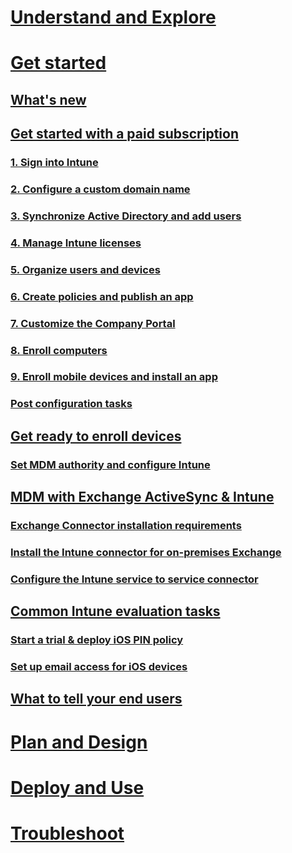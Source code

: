 # [Understand and Explore](/intune/understand/ways-to-do-enterprise-mobility.html)
# [Get started](what-s-new-in-microsoft-intune.md)

## [What's new](What-s-new-in-microsoft-intune.md) 
## [Get started with a paid subscription](get-started-with-a-paid-subscription-to-microsoft-intune-test.md)
### [1. Sign into Intune](get-started-with-a-paid-subscription-to-microsoft-intune-step-1.md)
### [2. Configure a custom domain name](get-started-with-a-paid-subscription-to-microsoft-intune-step-2.md)
### [3. Synchronize Active Directory and add users](get-started-with-a-paid-subscription-to-microsoft-intune-step-3.md)
### [4. Manage Intune licenses](get-started-with-a-paid-subscription-to-microsoft-intune-step-4.md)
### [5. Organize users and devices](get-started-with-a-paid-subscription-to-microsoft-intune-step-5.md)
### [6. Create policies and publish an app](get-started-with-a-paid-subscription-to-microsoft-intune-step-6.md)
### [7. Customize the Company Portal](get-started-with-a-paid-subscription-to-microsoft-intune-step-7.md)
### [8. Enroll computers](get-started-with-a-paid-subscription-to-microsoft-intune-step-8.md)
### [9. Enroll mobile devices and install an app](get-started-with-a-paid-subscription-to-microsoft-intune-step-9.md)
### [Post configuration tasks](post-configuration-tasks.md)
## [Get ready to enroll devices](get-ready-to-enroll-devices-in-microsoft-intune.md)
### [Set MDM authority and configure Intune](Set-mobile-device-management-authority-and-configure-microsoft-intune.md)
## [MDM with Exchange ActiveSync & Intune](mobile-device-management-with-exchange-activesync-and-microsoft-intune.md)
### [Exchange Connector installation requirements](Intune-Exchange-connector-requirements.md)
### [Install the Intune connector for on-premises Exchange](Intune-on-premises-Exchange-connector.md)
### [Configure the Intune service to service connector](Intune-service-to-service-Exchange-connector.md)
## [Common Intune evaluation tasks](common-microsoft-intune-evaluation-tasks.md)
### [Start a trial & deploy iOS PIN policy](start-a-microsoft-intune-trial-and-deploy-ios-pin-policy.md)
### [Set up email access for iOS devices](set-up-email-access-for-ios-devices-using-microsoft-intune.md)
## [What to tell your end users](what-to-tell-your-end-users-about-using-microsoft-intune.md)
# [Plan and Design](/intune/plandesign/plan-your-user-and-device-groups.html)
# [Deploy and Use](/intune/deployuse/learn-how-to-deploy-a-solution-for-protecting-company-email-and-documents.html)
# [Troubleshoot](/intune/troubleshoot/how-to-get-support-for-microsoft-intune.html)
